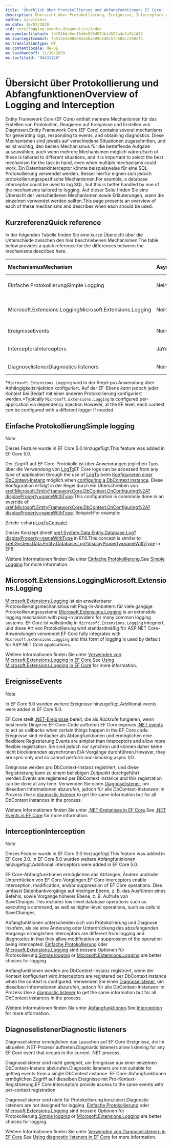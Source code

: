 ```yaml
---
title: 'Überblick über Protokollierung und Abfangfunktionen: EF Core'
description: Übersicht über Protokollierung, Ereignisse, Interceptors und Diagnosefunktionen für EF Core
author: ajcvickers
ms.date: 10/01/2020
uid: core/logging-events-diagnostics/index
ms.openlocfilehash: fdf536dc6ec15e6e520d574b14527a4e7a7b1d72
ms.sourcegitcommit: f3512e3a98e685a3ba409c1d0157ce85cc390cf4
ms.translationtype: HT
ms.contentlocale: de-DE
ms.lasthandoff: 11/10/2020
ms.locfileid: "94431120"
---
```

# <a name="overview-of-logging-and-interception"></a><span data-ttu-id="2c035-103">Übersicht über Protokollierung und Abfangfunktionen</span><span class="sxs-lookup"><span data-stu-id="2c035-103">Overview of Logging and Interception</span></span>

<span data-ttu-id="2c035-104">Entity Framework Core (EF Core) enthält mehrere Mechanismen für das Erstellen von Protokollen, Reagieren auf Ereignisse und Erstellen von Diagnosen.</span><span class="sxs-lookup"><span data-stu-id="2c035-104">Entity Framework Core (EF Core) contains several mechanisms for generating logs, responding to events, and obtaining diagnostics.</span></span> <span data-ttu-id="2c035-105">Diese Mechanismen sind jeweils auf verschiedene Situationen zugeschnitten, und es ist wichtig, den besten Mechanismus für die betreffende Aufgabe auszuwählen, auch wenn mehrere Mechanismen möglich wären.</span><span class="sxs-lookup"><span data-stu-id="2c035-105">Each of these is tailored to different situations, and it is important to select the best mechanism for the task in hand, even when multiple mechanisms could work.</span></span> <span data-ttu-id="2c035-106">Ein Datenbankinterceptor könnte beispielsweise für eine SQL-Protokollierung verwendet werden. Besser hierfür eignen sich jedoch protokollierungsspezifische Mechanismen.</span><span class="sxs-lookup"><span data-stu-id="2c035-106">For example, a database interceptor could be used to log SQL, but this is better handled by one of the mechanisms tailored to logging.</span></span> <span data-ttu-id="2c035-107">Auf dieser Seite finden Sie eine Übersicht der verschiedenen Mechanismen sowie Erläuterungen, wann die einzelnen verwendet werden sollten.</span><span class="sxs-lookup"><span data-stu-id="2c035-107">This page presents an overview of each of these mechanisms and describes when each should be used.</span></span>

## <a name="quick-reference"></a><span data-ttu-id="2c035-108">Kurzreferenz</span><span class="sxs-lookup"><span data-stu-id="2c035-108">Quick reference</span></span>

<span data-ttu-id="2c035-109">In der folgenden Tabelle finden Sie eine kurze Übersicht über die Unterschiede zwischen den hier beschriebenen Mechanismen.</span><span class="sxs-lookup"><span data-stu-id="2c035-109">The table below provides a quick reference for the differences between the mechanisms described here.</span></span>

| <span data-ttu-id="2c035-110">Mechanismus</span><span class="sxs-lookup"><span data-stu-id="2c035-110">Mechanism</span></span> |  <span data-ttu-id="2c035-111">Async</span><span class="sxs-lookup"><span data-stu-id="2c035-111">Async</span></span> | <span data-ttu-id="2c035-112">`Scope`</span><span class="sxs-lookup"><span data-stu-id="2c035-112">Scope</span></span> | <span data-ttu-id="2c035-113">Registriert</span><span class="sxs-lookup"><span data-stu-id="2c035-113">Registered</span></span> | <span data-ttu-id="2c035-114">Beabsichtigte Verwendung</span><span class="sxs-lookup"><span data-stu-id="2c035-114">Intended use</span></span>
|:----------|--------|-------|------------|-------------
| <span data-ttu-id="2c035-115">Einfache Protokollierung</span><span class="sxs-lookup"><span data-stu-id="2c035-115">Simple Logging</span></span> | <span data-ttu-id="2c035-116">Nein</span><span class="sxs-lookup"><span data-stu-id="2c035-116">No</span></span> | <span data-ttu-id="2c035-117">Pro Kontext</span><span class="sxs-lookup"><span data-stu-id="2c035-117">Per context</span></span> | <span data-ttu-id="2c035-118">Kontextbezogene Konfiguration</span><span class="sxs-lookup"><span data-stu-id="2c035-118">Context configuration</span></span> | <span data-ttu-id="2c035-119">Protokollierung zur Entwicklungszeit</span><span class="sxs-lookup"><span data-stu-id="2c035-119">Development-time logging</span></span>
| <span data-ttu-id="2c035-120">Microsoft.Extensions.Logging</span><span class="sxs-lookup"><span data-stu-id="2c035-120">Microsoft.Extensions.Logging</span></span> | <span data-ttu-id="2c035-121">Nein</span><span class="sxs-lookup"><span data-stu-id="2c035-121">No</span></span> | <span data-ttu-id="2c035-122">Pro Kontext\*</span><span class="sxs-lookup"><span data-stu-id="2c035-122">Per context\*</span></span> | <span data-ttu-id="2c035-123">Abhängigkeitsinjektion</span><span class="sxs-lookup"><span data-stu-id="2c035-123">D.I.</span></span> <span data-ttu-id="2c035-124">oder kontextbezogene Konfiguration</span><span class="sxs-lookup"><span data-stu-id="2c035-124">or context configuration</span></span> | <span data-ttu-id="2c035-125">Produktionsprotokollierung</span><span class="sxs-lookup"><span data-stu-id="2c035-125">Production logging</span></span>
| <span data-ttu-id="2c035-126">Ereignisse</span><span class="sxs-lookup"><span data-stu-id="2c035-126">Events</span></span> | <span data-ttu-id="2c035-127">Nein</span><span class="sxs-lookup"><span data-stu-id="2c035-127">No</span></span> | <span data-ttu-id="2c035-128">Pro Kontext</span><span class="sxs-lookup"><span data-stu-id="2c035-128">Per context</span></span> | <span data-ttu-id="2c035-129">Beliebiger Zeitpunkt</span><span class="sxs-lookup"><span data-stu-id="2c035-129">Any time</span></span> | <span data-ttu-id="2c035-130">Reagieren auf EF-Ereignisse</span><span class="sxs-lookup"><span data-stu-id="2c035-130">Reacting to EF events</span></span>
| <span data-ttu-id="2c035-131">Interceptors</span><span class="sxs-lookup"><span data-stu-id="2c035-131">Interceptors</span></span> | <span data-ttu-id="2c035-132">Ja</span><span class="sxs-lookup"><span data-stu-id="2c035-132">Yes</span></span> | <span data-ttu-id="2c035-133">Pro Kontext</span><span class="sxs-lookup"><span data-stu-id="2c035-133">Per context</span></span> | <span data-ttu-id="2c035-134">Kontextbezogene Konfiguration</span><span class="sxs-lookup"><span data-stu-id="2c035-134">Context configuration</span></span> | <span data-ttu-id="2c035-135">Manipulieren von EF-Vorgängen</span><span class="sxs-lookup"><span data-stu-id="2c035-135">Manipulating EF operations</span></span>
| <span data-ttu-id="2c035-136">Diagnoselistener</span><span class="sxs-lookup"><span data-stu-id="2c035-136">Diagnostics listeners</span></span> | <span data-ttu-id="2c035-137">Nein</span><span class="sxs-lookup"><span data-stu-id="2c035-137">No</span></span> | <span data-ttu-id="2c035-138">Prozess</span><span class="sxs-lookup"><span data-stu-id="2c035-138">Process</span></span> | <span data-ttu-id="2c035-139">Global</span><span class="sxs-lookup"><span data-stu-id="2c035-139">Globally</span></span> | <span data-ttu-id="2c035-140">Anwendungsdiagnose</span><span class="sxs-lookup"><span data-stu-id="2c035-140">Application diagnostics</span></span>

<span data-ttu-id="2c035-141">\*`Microsoft.Extensions.Logging` wird in der Regel pro Anwendung über Abhängigkeitsinjektion konfiguriert. Auf der EF-Ebene _kann_ jedoch jeder Kontext bei Bedarf mit einer anderen Protokollierung konfiguriert werden.</span><span class="sxs-lookup"><span data-stu-id="2c035-141">\*Typically `Microsoft.Extensions.Logging` is configured per-application via dependency injection However, at the EF level, each context _can_ be configured with a different logger if needed.</span></span>

## <a name="simple-logging"></a><span data-ttu-id="2c035-142">Einfache Protokollierung</span><span class="sxs-lookup"><span data-stu-id="2c035-142">Simple logging</span></span>

> [!NOTE]
> <span data-ttu-id="2c035-143">Dieses Feature wurde in EF Core 5.0 hinzugefügt.</span><span class="sxs-lookup"><span data-stu-id="2c035-143">This feature was added in EF Core 5.0.</span></span>

<span data-ttu-id="2c035-144">Der Zugriff auf EF Core-Protokolle ist über Anwendungen jeglichen Typs über die Verwendung von [LogTo](https://github.com/dotnet/efcore/blob/ec3df8fd7e4ea4ebeebfa747619cef37b23ab2c6/src/EFCore/DbContextOptionsBuilder.cs#L135)</span><span class="sxs-lookup"><span data-stu-id="2c035-144">EF Core logs can be accessed from any type of application through the use of [LogTo](https://github.com/dotnet/efcore/blob/ec3df8fd7e4ea4ebeebfa747619cef37b23ab2c6/src/EFCore/DbContextOptionsBuilder.cs#L135)</span></span> <!-- Issue #2748 <xref:Microsoft.EntityFrameworkCore.DbContextOptionsBuilder.LogTo%2A> --> <span data-ttu-id="2c035-145">beim [Konfigurieren einer DbContext-Instanz](xref:core/dbcontext-configuration/index) möglich.</span><span class="sxs-lookup"><span data-stu-id="2c035-145">when [configuring a DbContext instance](xref:core/dbcontext-configuration/index).</span></span> <span data-ttu-id="2c035-146">Diese Konfiguration erfolgt in der Regel durch ein Überschreiben von <xref:Microsoft.EntityFrameworkCore.DbContext.OnConfiguring%2A?displayProperty=nameWithType>.</span><span class="sxs-lookup"><span data-stu-id="2c035-146">This configuration is commonly done in an override of <xref:Microsoft.EntityFrameworkCore.DbContext.OnConfiguring%2A?displayProperty=nameWithType>.</span></span> <span data-ttu-id="2c035-147">Beispiel:</span><span class="sxs-lookup"><span data-stu-id="2c035-147">For example:</span></span>

<!--
    protected override void OnConfiguring(DbContextOptionsBuilder optionsBuilder)
        => optionsBuilder.LogTo(Console.WriteLine);
-->
[!code-csharp[LogToConsole](../../../samples/core/Miscellaneous/Logging/SimpleLogging/Program.cs?name=LogToConsole)]

<span data-ttu-id="2c035-148">Dieses Konzept ähnelt <xref:System.Data.Entity.Database.Log?displayProperty=nameWithType> in EF6.</span><span class="sxs-lookup"><span data-stu-id="2c035-148">This concept is similar to <xref:System.Data.Entity.Database.Log?displayProperty=nameWithType> in EF6.</span></span>

<span data-ttu-id="2c035-149">Weitere Informationen finden Sie unter [Einfache Protokollierung](xref:core/logging-events-diagnostics/simple-logging).</span><span class="sxs-lookup"><span data-stu-id="2c035-149">See [Simple Logging](xref:core/logging-events-diagnostics/simple-logging) for more information.</span></span>

## <a name="microsoftextensionslogging"></a><span data-ttu-id="2c035-150">Microsoft.Extensions.Logging</span><span class="sxs-lookup"><span data-stu-id="2c035-150">Microsoft.Extensions.Logging</span></span>

<span data-ttu-id="2c035-151">[Microsoft.Extensions.Logging](/dotnet/core/extensions/logging) ist ein erweiterbarer Protokollierungsmechanismus mit Plug-In-Anbietern für viele gängige Protokollierungssysteme.</span><span class="sxs-lookup"><span data-stu-id="2c035-151">[Microsoft.Extensions.Logging](/dotnet/core/extensions/logging) is an extensible logging mechanism with plug-in providers for many common logging systems.</span></span> <span data-ttu-id="2c035-152">EF Core ist vollständig in `Microsoft.Extensions.Logging` integriert, und diese Art von Protokollierung wird standardmäßig für ASP.NET Core-Anwendungen verwendet.</span><span class="sxs-lookup"><span data-stu-id="2c035-152">EF Core fully integrates with `Microsoft.Extensions.Logging` and this form of logging is used by default for ASP.NET Core applications.</span></span>

<span data-ttu-id="2c035-153">Weitere Informationen finden Sie unter [Verwenden von Microsoft.Extensions.Logging in EF Core](xref:core/logging-events-diagnostics/extensions-logging).</span><span class="sxs-lookup"><span data-stu-id="2c035-153">See [Using Microsoft.Extensions.Logging in EF Core](xref:core/logging-events-diagnostics/extensions-logging) for more information.</span></span>

## <a name="events"></a><span data-ttu-id="2c035-154">Ereignisse</span><span class="sxs-lookup"><span data-stu-id="2c035-154">Events</span></span>

> [!NOTE]
> <span data-ttu-id="2c035-155">In EF Core 5.0 wurden weitere Ereignisse hinzugefügt.</span><span class="sxs-lookup"><span data-stu-id="2c035-155">Additional events were added in EF Core 5.0.</span></span>

<span data-ttu-id="2c035-156">EF Core stellt [.NET-Ereignisse](/dotnet/standard/events/) bereit, die als Rückrufe fungieren, wenn bestimmte Dinge im EF Core-Code auftreten.</span><span class="sxs-lookup"><span data-stu-id="2c035-156">EF Core exposes [.NET events](/dotnet/standard/events/) to act as callbacks when certain things happen in the EF Core code.</span></span> <span data-ttu-id="2c035-157">Ereignisse sind einfacher als Abfangfunktionen und ermöglichen eine flexiblere Registrierung.</span><span class="sxs-lookup"><span data-stu-id="2c035-157">Events are simpler than interceptors and allow more flexible registration.</span></span> <span data-ttu-id="2c035-158">Sie sind jedoch nur synchron und können daher keine nicht blockierenden asynchronen E/A-Vorgänge durchführen.</span><span class="sxs-lookup"><span data-stu-id="2c035-158">However, they are sync only and so cannot perform non-blocking async I/O.</span></span>

<span data-ttu-id="2c035-159">Ereignisse werden pro DbContext-Instanz registriert, und diese Registrierung kann zu einem beliebigen Zeitpunkt durchgeführt werden.</span><span class="sxs-lookup"><span data-stu-id="2c035-159">Events are registered per DbContext instance and this registration can be done at any time.</span></span> <span data-ttu-id="2c035-160">Verwenden Sie einen [Diagnoselistener](xref:core/logging-events-diagnostics/diagnostic-listeners), um dieselben Informationen abzurufen, jedoch für alle DbContext-Instanzen im Prozess.</span><span class="sxs-lookup"><span data-stu-id="2c035-160">Use a [diagnostic listener](xref:core/logging-events-diagnostics/diagnostic-listeners) to get the same information but for all DbContext instances in the process.</span></span>

<span data-ttu-id="2c035-161">Weitere Informationen finden Sie unter [.NET-Ereignisse in EF Core](xref:core/logging-events-diagnostics/events).</span><span class="sxs-lookup"><span data-stu-id="2c035-161">See [.NET Events in EF Core](xref:core/logging-events-diagnostics/events) for more information.</span></span>

## <a name="interception"></a><span data-ttu-id="2c035-162">Interception</span><span class="sxs-lookup"><span data-stu-id="2c035-162">Interception</span></span>

> [!NOTE]
> <span data-ttu-id="2c035-163">Dieses Feature wurde in EF Core 3.0 hinzugefügt.</span><span class="sxs-lookup"><span data-stu-id="2c035-163">This feature was added in EF Core 3.0.</span></span> <span data-ttu-id="2c035-164">In EF Core 5.0 wurden weitere Abfangfunktionen hinzugefügt.</span><span class="sxs-lookup"><span data-stu-id="2c035-164">Additional interceptors were added in EF Core 5.0.</span></span>

<span data-ttu-id="2c035-165">EF Core-Abfangfunktionen ermöglichen das Abfangen, Ändern und/oder Unterdrücken von EF Core-Vorgängen.</span><span class="sxs-lookup"><span data-stu-id="2c035-165">EF Core interceptors enable interception, modification, and/or suppression of EF Core operations.</span></span> <span data-ttu-id="2c035-166">Dies umfasst Datenbankvorgänge auf niedriger Ebene, z. B. das Ausführen eines Befehls, sowie Vorgänge höherer Ebene, z. B. Aufrufe von SaveChanges.</span><span class="sxs-lookup"><span data-stu-id="2c035-166">This includes low-level database operations such as executing a command, as well as higher-level operations, such as calls to SaveChanges.</span></span>

<span data-ttu-id="2c035-167">Abfangfunktionen unterscheiden sich von Protokollierung und Diagnose insofern, als sie eine Änderung oder Unterdrückung des abzufangenden Vorgangs ermöglichen.</span><span class="sxs-lookup"><span data-stu-id="2c035-167">Interceptors are different from logging and diagnostics in that they allow modification or suppression of the operation being intercepted.</span></span> <span data-ttu-id="2c035-168">[Einfache Protokollierung](xref:core/logging-events-diagnostics/simple-logging) oder [Microsoft.Extensions.Logging](xref:core/logging-events-diagnostics/extensions-logging) sind bessere Optionen für Protokollierung.</span><span class="sxs-lookup"><span data-stu-id="2c035-168">[Simple logging](xref:core/logging-events-diagnostics/simple-logging) or [Microsoft.Extensions.Logging](xref:core/logging-events-diagnostics/extensions-logging) are better choices for logging.</span></span>

<span data-ttu-id="2c035-169">Abfangfunktionen werden pro DbContext-Instanz registriert, wenn der Kontext konfiguriert wird.</span><span class="sxs-lookup"><span data-stu-id="2c035-169">Interceptors are registered per DbContext instance when the context is configured.</span></span> <span data-ttu-id="2c035-170">Verwenden Sie einen [Diagnoselistener](xref:core/logging-events-diagnostics/diagnostic-listeners), um dieselben Informationen abzurufen, jedoch für alle DbContext-Instanzen im Prozess.</span><span class="sxs-lookup"><span data-stu-id="2c035-170">Use a [diagnostic listener](xref:core/logging-events-diagnostics/diagnostic-listeners) to get the same information but for all DbContext instances in the process.</span></span>

<span data-ttu-id="2c035-171">Weitere Informationen finden Sie unter [Abfangfunktionen](xref:core/logging-events-diagnostics/interceptors).</span><span class="sxs-lookup"><span data-stu-id="2c035-171">See [Interception](xref:core/logging-events-diagnostics/interceptors) for more information.</span></span>

## <a name="diagnostic-listeners"></a><span data-ttu-id="2c035-172">Diagnoselistener</span><span class="sxs-lookup"><span data-stu-id="2c035-172">Diagnostic listeners</span></span>

<span data-ttu-id="2c035-173">Diagnoselistener ermöglichen das Lauschen auf EF Core-Ereignisse, die im aktuellen .NET-Prozess auftreten.</span><span class="sxs-lookup"><span data-stu-id="2c035-173">Diagnostic listeners allow listening for any EF Core event that occurs in the current .NET process.</span></span>

<span data-ttu-id="2c035-174">Diagnoselistener sind nicht geeignet, um Ereignisse aus einer einzelnen DbContext-Instanz abzurufen.</span><span class="sxs-lookup"><span data-stu-id="2c035-174">Diagnostic listeners are not suitable for getting events from a single DbContext instance.</span></span> <span data-ttu-id="2c035-175">EF Core-Abfangfunktionen ermöglichen Zugriff auf dieselben Ereignisse mit Pro-Kontext-Registrierung.</span><span class="sxs-lookup"><span data-stu-id="2c035-175">EF Core interceptors provide access to the same events with per-context registration.</span></span>

<span data-ttu-id="2c035-176">Diagnoselistener sind nicht für Protokollierung konzipiert.</span><span class="sxs-lookup"><span data-stu-id="2c035-176">Diagnostic listeners are not designed for logging.</span></span> <span data-ttu-id="2c035-177">[Einfache Protokollierung](xref:core/logging-events-diagnostics/simple-logging) oder [Microsoft.Extensions.Logging](xref:core/logging-events-diagnostics/extensions-logging) sind bessere Optionen für Protokollierung.</span><span class="sxs-lookup"><span data-stu-id="2c035-177">[Simple logging](xref:core/logging-events-diagnostics/simple-logging) or [Microsoft.Extensions.Logging](xref:core/logging-events-diagnostics/extensions-logging) are better choices for logging.</span></span>

<span data-ttu-id="2c035-178">Weitere Informationen finden Sie unter [Verwenden von Diagnoselistenern in EF Core](xref:core/logging-events-diagnostics/diagnostic-listeners).</span><span class="sxs-lookup"><span data-stu-id="2c035-178">See [Using diagnostic listeners in EF Core](xref:core/logging-events-diagnostics/diagnostic-listeners) for more information.</span></span>
